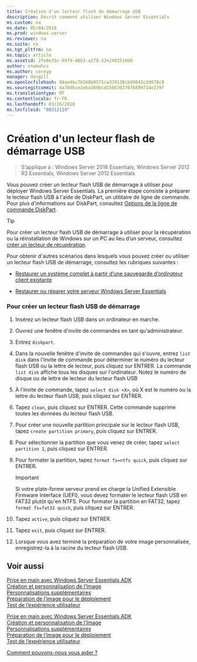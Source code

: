 ```yaml
---
title: Création d'un lecteur flash de démarrage USB
description: Décrit comment utiliser Windows Server Essentials
ms.custom: na
ms.date: 05/04/2018
ms.prod: windows-server
ms.reviewer: na
ms.suite: na
ms.tgt_pltfrm: na
ms.topic: article
ms.assetid: 2fe8e35c-69f9-40b3-a270-22e2402510d8
author: nnamuhcs
ms.author: coreyp
manager: dongill
ms.openlocfilehash: 88ae4bc7b560b0571ca339138cb99843c2d078c8
ms.sourcegitcommit: da7b9bce1eba369bcd156639276f6899714e279f
ms.translationtype: MT
ms.contentlocale: fr-FR
ms.lasthandoff: 03/26/2020
ms.locfileid: "80312119"
---
```

# <a name="create-a-bootable-usb-flash-drive"></a>Création d'un lecteur flash de démarrage USB

>S’applique à : Windows Server 2016 Essentials, Windows Server 2012 R2 Essentials, Windows Server 2012 Essentials

Vous pouvez créer un lecteur flash USB de démarrage à utiliser pour déployer Windows Server Essentials. La première étape consiste à préparer le lecteur flash USB à l'aide de DiskPart, un utilitaire de ligne de commande. Pour plus d’informations sur DiskPart, consultez [Options de la ligne de commande DiskPart](https://go.microsoft.com/fwlink/?LinkId=207073).  


> [!TIP]
> Pour créer un lecteur flash USB de démarrage à utiliser pour la récupération ou la réinstallation de Windows sur un PC au lieu d’un serveur, consultez [créer un lecteur de récupération](https://support.microsoft.com/help/4026852/windows-create-a-recovery-drive).
  
 Pour obtenir d'autres scénarios dans lesquels vous pouvez créer ou utiliser un lecteur flash USB de démarrage, consultez les rubriques suivantes :  
  
-   [Restaurer un système complet à partir d’une sauvegarde d’ordinateur client existante](../manage/restore-a-full-system-from-an-existing-client-computer-backup.md)  
  
-   [Restaurer ou réparer votre serveur Windows Server Essentials](../manage/restore-or-repair-your-server-running-windows-server-essentials.md)  

  
### <a name="to-create-a-bootable-usb-flash-drive"></a>Pour créer un lecteur flash USB de démarrage  
  
1.  Insérez un lecteur flash USB dans un ordinateur en marche.  
  
2.  Ouvrez une fenêtre d'invite de commandes en tant qu'administrateur.  
  
3.  Entrez `diskpart`.  
  
4.  Dans la nouvelle fenêtre d'invite de commandes qui s'ouvre, entrez `list disk` dans l'invite de commande pour déterminer le numéro du lecteur flash USB ou la lettre de lecteur, puis cliquez sur ENTRER. La commande `list disk` affiche tous les disques sur l'ordinateur. Notez le numéro de disque ou de lettre de lecteur du lecteur flash USB  
  
5.  À l'invite de commande, tapez `select disk <X>`, où X est le numéro ou la lettre du lecteur flash USB, puis cliquez sur ENTRER.  
  
6.  Tapez `clean`, puis cliquez sur ENTRER. Cette commande supprime toutes les données du lecteur flash USB.  
  
7.  Pour créer une nouvelle partition principale sur le lecteur flash USB, tapez `create partition primary`, puis cliquez sur ENTRER.  
  
8.  Pour sélectionner la partition que vous venez de créer, tapez `select partition 1`, puis cliquez sur ENTRER.  
  
9. Pour formater la partition, tapez `format fs=ntfs quick`, puis cliquez sur ENTRER.  
  
    > [!IMPORTANT]
    >  Si votre plate-forme serveur prend en charge la Unified Extensible Firmware Interface (UEFI), vous devez formater le lecteur flash USB en FAT32 plutôt qu'en NTFS. Pour formater la partition en FAT32, tapez `format fs=fat32 quick`, puis cliquez sur ENTRER.  
  
10. Tapez `active`, puis cliquez sur ENTRER.  
  
11. Tapez `exit`, puis cliquez sur ENTRER.  
  
12. Lorsque vous avez terminé la préparation de votre image personnalisée, enregistrez-la à la racine du lecteur flash USB.  
  
## <a name="see-also"></a>Voir aussi  

 [Prise en main avec Windows Server Essentials ADK](Getting-Started-with-the-Windows-Server-Essentials-ADK.md)   
 [Création et personnalisation de l’Image](Creating-and-Customizing-the-Image.md)   
 [Personnalisations supplémentaires](Additional-Customizations.md)   
 [Préparation de l’image pour le déploiement](Preparing-the-Image-for-Deployment.md)   
 [Test de l’expérience utilisateur](Testing-the-Customer-Experience.md)   

 [Prise en main avec Windows Server Essentials ADK](../install/Getting-Started-with-the-Windows-Server-Essentials-ADK.md)   
 [Création et personnalisation de l’Image](../install/Creating-and-Customizing-the-Image.md)   
 [Personnalisations supplémentaires](../install/Additional-Customizations.md)   
 [Préparation de l’image pour le déploiement](../install/Preparing-the-Image-for-Deployment.md)   
 [Test de l’expérience utilisateur](../install/Testing-the-Customer-Experience.md)   

 [Comment pouvons-nous vous aider ?](https://windows.microsoft.com/windows/support)
